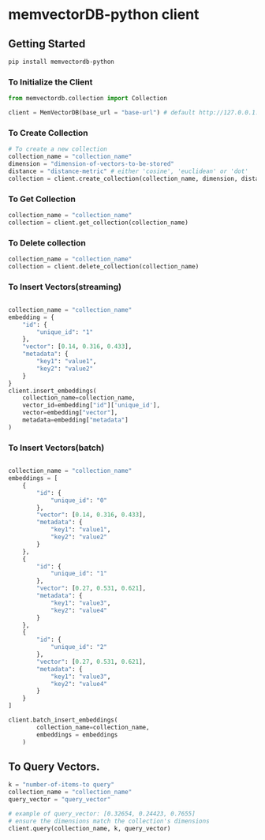 # memvectorDB-python client

## Getting Started

```bash
pip install memvectordb-python
```

### To Initialize the Client

```python
from memvectordb.collection import Collection

client = MemVectorDB(base_url = "base-url") # default http://127.0.0.1:8000
```

### To Create Collection

```python
# To create a new collection
collection_name = "collection_name"
dimension = "dimension-of-vectors-to-be-stored"
distance = "distance-metric" # either 'cosine', 'euclidean' or 'dot'
collection = client.create_collection(collection_name, dimension, distance)

```

### To Get Collection

```python
collection_name = "collection_name"
collection = client.get_collection(collection_name)
```

### To Delete collection

```python
collection_name = "collection_name"
collection = client.delete_collection(collection_name)
```
### To Insert Vectors(streaming)
```python

collection_name = "collection_name"
embedding = {
    "id": {
        "unique_id": "1"
    },
    "vector": [0.14, 0.316, 0.433],
    "metadata": {
        "key1": "value1",
        "key2": "value2"
    }
}
client.insert_embeddings(
    collection_name=collection_name, 
    vector_id=embedding["id"]['unique_id'], 
    vector=embedding["vector"], 
    metadata=embedding["metadata"]
)
```

### To Insert Vectors(batch)

```python

collection_name = "collection_name"
embeddings = [
    {
        "id": {
            "unique_id": "0"
        },
        "vector": [0.14, 0.316, 0.433],
        "metadata": {
            "key1": "value1",
            "key2": "value2"
        }
    },
    {
        "id": {
            "unique_id": "1"
        },
        "vector": [0.27, 0.531, 0.621],
        "metadata": {
            "key1": "value3",
            "key2": "value4"
        }
    },
    {
        "id": {
            "unique_id": "2"
        },
        "vector": [0.27, 0.531, 0.621],
        "metadata": {
            "key1": "value3",
            "key2": "value4"
        }
    }
]

client.batch_insert_embeddings(
        collection_name=collection_name, 
        embeddings = embeddings
    )
```
## To Query Vectors.

```python
k = "number-of-items-to query"
collection_name = "collection_name"
query_vector = "query_vector"

# example of query_vector: [0.32654, 0.24423, 0.7655] 
# ensure the dimensions match the collection's dimensions
client.query(collection_name, k, query_vector)
```
